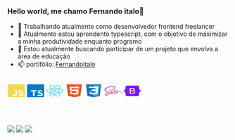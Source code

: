 ### Hello world, me chamo Fernando italo👋



- 🔭 Trabalhando atualmente como desenvolvedor frontend freelancer
- 🌱 Atualmente estou aprendento typescript, com o objetivo de máximizar a minha produtividade enquanto programo
- 👯  Estou atualmente buscando participar de um projeto que envolva a área de educação
- 📫 portifólio: [Fernandoitalo](https://fernandoitalodev.github.io/personal-portifolio/) 


<div style="display: inline_block"><br>
  <img align="center" alt="fernando-Js" height="30" width="40" src="https://raw.githubusercontent.com/devicons/devicon/master/icons/javascript/javascript-plain.svg">
  <img align="center" alt="fernando-Ts" height="30" width="40" src="https://raw.githubusercontent.com/devicons/devicon/master/icons/typescript/typescript-plain.svg">
  <img align="center" alt="fernando-React" height="30" width="40" src="https://raw.githubusercontent.com/devicons/devicon/master/icons/react/react-original.svg">
  <img align="center" alt="fernando-HTML" height="30" width="40" src="https://raw.githubusercontent.com/devicons/devicon/master/icons/html5/html5-original.svg">
  <img align="center" alt="fernando-CSS" height="30" width="40" src="https://raw.githubusercontent.com/devicons/devicon/master/icons/css3/css3-original.svg">
  <img align="center" alt="fernando-Python" height="30" width="40" src="https://raw.githubusercontent.com/devicons/devicon/master/icons/sass/sass-original.svg">
  <img align="center" alt="fernando-Python" height="30" width="40" src="https://raw.githubusercontent.com/devicons/devicon/master/icons/bootstrap/bootstrap-original.svg">
  
</div>

##

<div> 
  <br>
  <br>
  <a href="https://instagram.com/nando_2002/" target="_blank"><img src="https://img.shields.io/badge/-Instagram-%23E4405F?style=for-the-badge&logo=instagram&logoColor=white" target="_blank"></a>
  <a href = "fernando.italo.039@gmail.com"><img src="https://img.shields.io/badge/-Gmail-%23333?style=for-the-badge&logo=gmail&logoColor=white" target="_blank"></a>
  <a href="https://www.linkedin.com/in/fernando-italo/" target="_blank"><img src="https://img.shields.io/badge/-LinkedIn-%230077B5?style=for-the-badge&logo=linkedin&logoColor=white" target="_blank"></a> 
  
</div>
